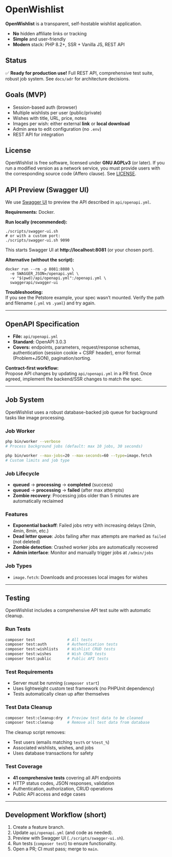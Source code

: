 # OpenWishlist

**OpenWishlist** is a transparent, self-hostable wishlist application.

- **No** hidden affiliate links or tracking
- **Simple** and user-friendly
- **Modern** stack: PHP 8.2+, SSR + Vanilla JS, REST API

## Status
✅ **Ready for production use!** Full REST API, comprehensive test suite, robust job system. See `docs/adr` for architecture decisions.

## Goals (MVP)
- Session-based auth (browser)
- Multiple wishlists per user (public/private)
- Wishes with title, URL, price, notes
- Images per wish: either external **link** or **local download**
- Admin area to edit configuration (no `.env`)
- REST API for integration

## License
OpenWishlist is free software, licensed under **GNU AGPLv3** (or later).
If you run a modified version as a network service, you must provide users
with the corresponding source code (Affero clause). See [LICENSE](LICENSE).

## API Preview (Swagger UI)
We use [Swagger UI](https://swagger.io/tools/swagger-ui/) to preview the API described in `api/openapi.yml`.

**Requirements:** Docker.

**Run locally (recommended):**
~~~
./scripts/swagger-ui.sh
# or with a custom port:
./scripts/swagger-ui.sh 9090
~~~
This starts Swagger UI at **http://localhost:8081** (or your chosen port).

**Alternative (without the script):**
~~~
docker run --rm -p 8081:8080 \
  -e SWAGGER_JSON=/openapi.yml \
  -v "$(pwd)/api/openapi.yml":/openapi.yml \
  swaggerapi/swagger-ui
~~~

**Troubleshooting:**  
If you see the Petstore example, your spec wasn’t mounted. Verify the path and filename (`.yml` vs `.yaml`) and try again.

---

## OpenAPI Specification

- **File:** `api/openapi.yml`  
- **Standard:** OpenAPI 3.0.3  
- **Covers:** endpoints, parameters, request/response schemas, authentication (session cookie + CSRF header), error format (Problem+JSON), pagination/sorting.

**Contract-first workflow:**  
Propose API changes by updating `api/openapi.yml` in a PR first. Once agreed, implement the backend/SSR changes to match the spec.

---

## Job System

OpenWishlist uses a robust database-backed job queue for background tasks like image processing.

### Job Worker
```bash
php bin/worker --verbose
# Process background jobs (default: max 10 jobs, 30 seconds)

php bin/worker --max-jobs=20 --max-seconds=60 --type=image.fetch
# Custom limits and job type
```

### Job Lifecycle
- **queued** → **processing** → **completed** (success)
- **queued** → **processing** → **failed** (after max attempts)
- **Zombie recovery**: Processing jobs older than 5 minutes are automatically reclaimed

### Features
- **Exponential backoff**: Failed jobs retry with increasing delays (2min, 4min, 8min, etc.)
- **Dead letter queue**: Jobs failing after max attempts are marked as `failed` (not deleted)
- **Zombie detection**: Crashed worker jobs are automatically recovered
- **Admin interface**: Monitor and manually trigger jobs at `/admin/jobs`

### Job Types
- `image.fetch`: Downloads and processes local images for wishes

---

## Testing

OpenWishlist includes a comprehensive API test suite with automatic cleanup.

### Run Tests
```bash
composer test              # All tests
composer test:auth         # Authentication tests  
composer test:wishlists    # Wishlist CRUD tests
composer test:wishes       # Wish CRUD tests
composer test:public       # Public API tests
```

### Test Requirements
- Server must be running (`composer start`)
- Uses lightweight custom test framework (no PHPUnit dependency)
- Tests automatically clean up after themselves

### Test Data Cleanup
```bash
composer test:cleanup:dry  # Preview test data to be cleaned
composer test:cleanup      # Remove all test data from database
```

The cleanup script removes:
- Test users (emails matching `test%` or `%test_%`)  
- Associated wishlists, wishes, and jobs
- Uses database transactions for safety

### Test Coverage
- **41 comprehensive tests** covering all API endpoints
- HTTP status codes, JSON responses, validation
- Authentication, authorization, CRUD operations
- Public API access and edge cases

---

## Development Workflow (short)

1. Create a feature branch.  
2. Update `api/openapi.yml` (and code as needed).  
3. Preview with Swagger UI (`./scripts/swagger-ui.sh`).  
4. Run tests (`composer test`) to ensure functionality.
5. Open a PR; CI must pass; merge to `main`.
